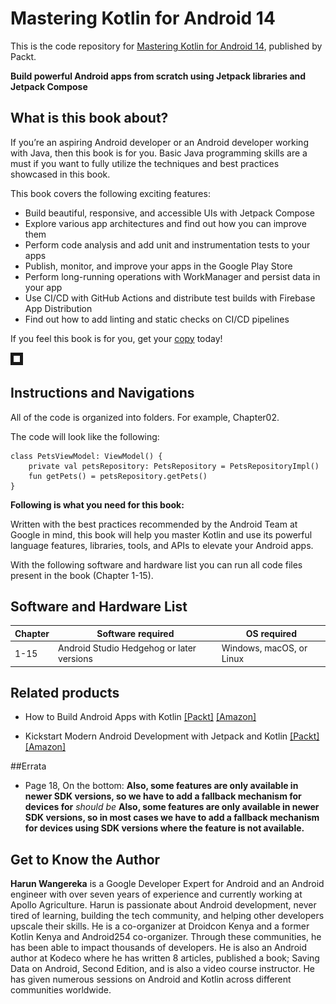 # Mastering Kotlin for Android 14

<a href="https://www.packtpub.com/product/mastering-kotlin-for-android-14/9781837631711"><img src="https://content.packt.com/B19779/cover_image_small.jpg" alt="" height="256px" align="right"></a>

This is the code repository for [Mastering Kotlin for Android 14](https://www.packtpub.com/product/mastering-kotlin-for-android-14/9781837631711), published by Packt.

**Build powerful Android apps from scratch using Jetpack libraries and Jetpack Compose**

## What is this book about?
If you’re an aspiring Android developer or an Android developer working with Java, then this book is for you. Basic Java programming skills are a must if you want to fully utilize the techniques and best practices showcased in this book.
	
This book covers the following exciting features:
* Build beautiful, responsive, and accessible UIs with Jetpack Compose
* Explore various app architectures and find out how you can improve them
* Perform code analysis and add unit and instrumentation tests to your apps
* Publish, monitor, and improve your apps in the Google Play Store
* Perform long-running operations with WorkManager and persist data in your app
* Use CI/CD with GitHub Actions and distribute test builds with Firebase App Distribution
* Find out how to add linting and static checks on CI/CD pipelines

If you feel this book is for you, get your [copy](https://www.amazon.com/dp/1837631719) today!

<a href="https://www.packtpub.com/?utm_source=github&utm_medium=banner&utm_campaign=GitHubBanner"><img src="https://raw.githubusercontent.com/PacktPublishing/GitHub/master/GitHub.png" 
alt="https://www.packtpub.com/" border="5" /></a>


## Instructions and Navigations
All of the code is organized into folders. For example, Chapter02.

The code will look like the following:
```
class PetsViewModel: ViewModel() {
    private val petsRepository: PetsRepository = PetsRepositoryImpl()
    fun getPets() = petsRepository.getPets()
}
```

**Following is what you need for this book:**

Written with the best practices recommended by the Android Team at Google in mind, this book will help you master Kotlin and use its powerful language features, libraries, tools, and APIs to elevate your Android apps.

With the following software and hardware list you can run all code files present in the book (Chapter 1-15).

## Software and Hardware List

| Chapter  | Software required                            | OS required                      |
| -------- | ---------------------------------------------| ---------------------------------|
| 1-15     | Android Studio Hedgehog or later versions    | Windows, macOS, or Linux         |


## Related products <Other books you may enjoy>
* How to Build Android Apps with Kotlin [[Packt]](https://www.packtpub.com/product/how-to-build-android-apps-with-kotlin-second-edition/9781837634934) [[Amazon]](https://www.amazon.com/dp/1837634939)

* Kickstart Modern Android Development with Jetpack and Kotlin [[Packt]](https://www.packtpub.com/product/kickstart-modern-android-development-with-jetpack-and-kotlin/9781801811071) [[Amazon]](https://www.amazon.com/dp/1801811075)

##Errata
* Page 18, On the bottom: **Also, some features are only available in newer SDK versions, so we have to add a fallback mechanism for devices for** _should be_ **Also, some features are only available in newer SDK versions, so in most cases we have to add a fallback mechanism for devices using SDK versions where the feature is not available.**

## Get to Know the Author
**Harun Wangereka**
is a Google Developer Expert for Android and an Android engineer with over seven years of experience and currently working at Apollo Agriculture. Harun is passionate about Android development, never tired of learning, building the tech community, and helping other developers upscale their skills. He is a co-organizer at Droidcon Kenya and a former Kotlin Kenya and Android254 co-organizer. Through these communities, he has been able to impact thousands of developers. He is also an Android author at Kodeco where he has written 8 articles, published a book; Saving Data on Android, Second Edition, and is also a video course instructor. He has given numerous sessions on Android and Kotlin across different communities worldwide.
